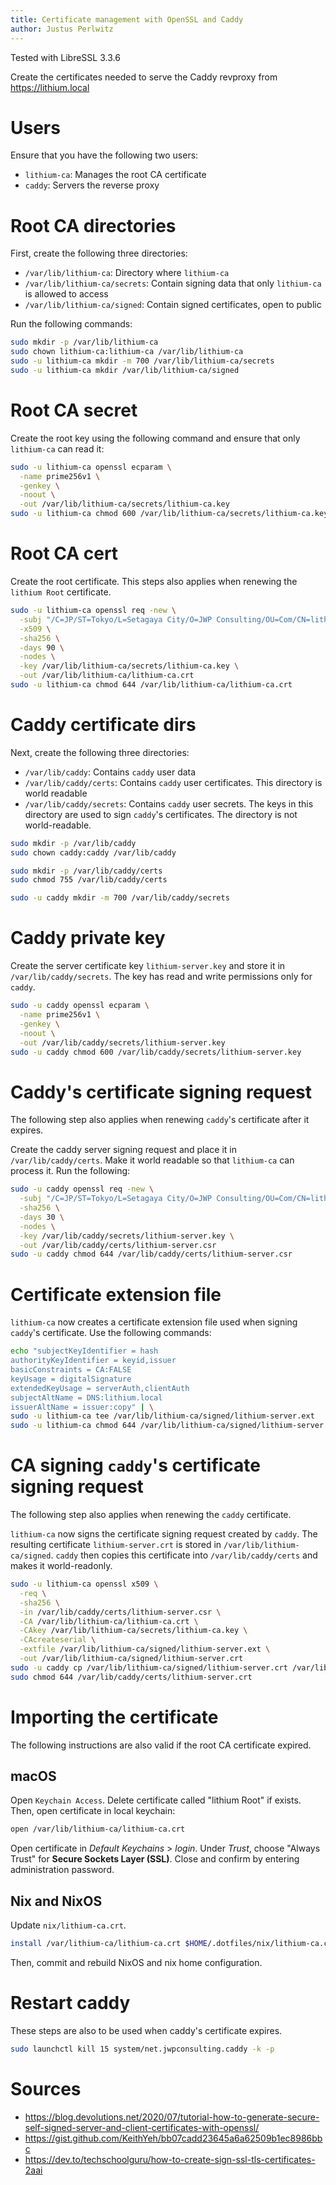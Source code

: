 ```yaml
---
title: Certificate management with OpenSSL and Caddy
author: Justus Perlwitz
---
```


Tested with LibreSSL 3.3.6

Create the certificates needed to serve the Caddy revproxy from
https://lithium.local

# Users

Ensure that you have the following two users:

- `lithium-ca`: Manages the root CA certificate
- `caddy`: Servers the reverse proxy

# Root CA directories

First, create the following three directories:

- `/var/lib/lithium-ca`: Directory where `lithium-ca`
- `/var/lib/lithium-ca/secrets`: Contain signing data that only `lithium-ca` is allowed to
access
- `/var/lib/lithium-ca/signed`: Contain signed certificates, open to public

Run the following commands:

```bash
sudo mkdir -p /var/lib/lithium-ca
sudo chown lithium-ca:lithium-ca /var/lib/lithium-ca
sudo -u lithium-ca mkdir -m 700 /var/lib/lithium-ca/secrets
sudo -u lithium-ca mkdir /var/lib/lithium-ca/signed
```

# Root CA secret

Create the root key using the following command and ensure that only
`lithium-ca` can read it:

```bash
sudo -u lithium-ca openssl ecparam \
  -name prime256v1 \
  -genkey \
  -noout \
  -out /var/lib/lithium-ca/secrets/lithium-ca.key
sudo -u lithium-ca chmod 600 /var/lib/lithium-ca/secrets/lithium-ca.key
```

# Root CA cert

Create the root certificate. This steps also applies when renewing the `lithium
Root` certificate.

```bash
sudo -u lithium-ca openssl req -new \
  -subj "/C=JP/ST=Tokyo/L=Setagaya City/O=JWP Consulting/OU=Com/CN=lithium Root" \
  -x509 \
  -sha256 \
  -days 90 \
  -nodes \
  -key /var/lib/lithium-ca/secrets/lithium-ca.key \
  -out /var/lib/lithium-ca/lithium-ca.crt
sudo -u lithium-ca chmod 644 /var/lib/lithium-ca/lithium-ca.crt
```

# Caddy certificate dirs

Next, create the following three directories:

- `/var/lib/caddy`: Contains `caddy` user data
- `/var/lib/caddy/certs`: Contains `caddy` user certificates. This
directory is world readable
- `/var/lib/caddy/secrets`: Contains `caddy` user secrets. The keys in this
directory are used to sign `caddy`'s certificates. The directory is not world-readable.

```bash
sudo mkdir -p /var/lib/caddy
sudo chown caddy:caddy /var/lib/caddy

sudo mkdir -p /var/lib/caddy/certs
sudo chmod 755 /var/lib/caddy/certs

sudo -u caddy mkdir -m 700 /var/lib/caddy/secrets
```

# Caddy private key

Create the server certificate key `lithium-server.key` and store it in
`/var/lib/caddy/secrets`. The key has read and write permissions only for
`caddy`.

```bash
sudo -u caddy openssl ecparam \
  -name prime256v1 \
  -genkey \
  -noout \
  -out /var/lib/caddy/secrets/lithium-server.key
sudo -u caddy chmod 600 /var/lib/caddy/secrets/lithium-server.key
```

# Caddy's certificate signing request

The following step also applies when renewing `caddy`'s certificate after
it expires.

Create the caddy server signing request and place it in `/var/lib/caddy/certs`.
Make it world readable so that `lithium-ca` can process it. Run the following:

```bash
sudo -u caddy openssl req -new \
  -subj "/C=JP/ST=Tokyo/L=Setagaya City/O=JWP Consulting/OU=Com/CN=lithium.local" \
  -sha256 \
  -days 30 \
  -nodes \
  -key /var/lib/caddy/secrets/lithium-server.key \
  -out /var/lib/caddy/certs/lithium-server.csr
sudo -u caddy chmod 644 /var/lib/caddy/certs/lithium-server.csr
```

# Certificate extension file

`lithium-ca` now creates a certificate extension file used when signing
`caddy`'s certificate. Use the following commands:

```bash
echo "subjectKeyIdentifier = hash
authorityKeyIdentifier = keyid,issuer
basicConstraints = CA:FALSE
keyUsage = digitalSignature
extendedKeyUsage = serverAuth,clientAuth
subjectAltName = DNS:lithium.local
issuerAltName = issuer:copy" | \
sudo -u lithium-ca tee /var/lib/lithium-ca/signed/lithium-server.ext
sudo -u lithium-ca chmod 644 /var/lib/lithium-ca/signed/lithium-server.ext
```

# CA signing `caddy`'s certificate signing request

The following step also applies when renewing the `caddy` certificate.

`lithium-ca` now signs the certificate signing request created by `caddy`.
The resulting certificate `lithium-server.crt` is stored in
`/var/lib/lithium-ca/signed`. `caddy` then copies this certificate into
`/var/lib/caddy/certs` and makes it world-readonly.

```bash
sudo -u lithium-ca openssl x509 \
  -req \
  -sha256 \
  -in /var/lib/caddy/certs/lithium-server.csr \
  -CA /var/lib/lithium-ca/lithium-ca.crt \
  -CAkey /var/lib/lithium-ca/secrets/lithium-ca.key \
  -CAcreateserial \
  -extfile /var/lib/lithium-ca/signed/lithium-server.ext \
  -out /var/lib/lithium-ca/signed/lithium-server.crt
sudo -u caddy cp /var/lib/lithium-ca/signed/lithium-server.crt /var/lib/caddy/certs/
sudo chmod 644 /var/lib/caddy/certs/lithium-server.crt
```

# Importing the certificate

The following instructions are also valid if the root CA certificate expired.

## macOS

Open `Keychain Access`. Delete certificate called "lithium Root" if
exists. Then, open certificate in local keychain:

```bash
open /var/lib/lithium-ca/lithium-ca.crt
```

Open certificate in *Default Keychains* > *login*. Under *Trust*, choose "Always Trust" for **Secure Sockets Layer (SSL)**. Close and confirm by entering administration password.

## Nix and NixOS

Update `nix/lithium-ca.crt`.

```bash
install /var/lithium-ca/lithium-ca.crt $HOME/.dotfiles/nix/lithium-ca.crt
```

Then, commit and rebuild NixOS and nix home configuration.

# Restart caddy

These steps are also to be used when caddy's certificate expires.

```bash
sudo launchctl kill 15 system/net.jwpconsulting.caddy -k -p
```

# Sources

- https://blog.devolutions.net/2020/07/tutorial-how-to-generate-secure-self-signed-server-and-client-certificates-with-openssl/
- https://gist.github.com/KeithYeh/bb07cadd23645a6a62509b1ec8986bbc
- https://dev.to/techschoolguru/how-to-create-sign-ssl-tls-certificates-2aai
